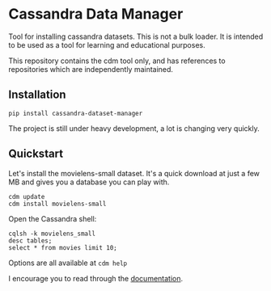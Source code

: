 # Cassandra Data Manager

Tool for installing cassandra datasets.  This is not a bulk loader.  It is intended to be used as a tool for learning and educational purposes.

This repository contains the cdm tool only, and has references to repositories which are independently maintained.

## Installation

    pip install cassandra-dataset-manager
    
The project is still under heavy development, a lot is changing very quickly.

## Quickstart

Let's install the movielens-small dataset.  It's a quick download at just a few MB and gives you a database you can play with.

    cdm update
    cdm install movielens-small
    
Open the Cassandra shell:
       
    cqlsh -k movielens_small 
    desc tables;
    select * from movies limit 10;
    
Options are all available at `cdm help`

I encourage you to read through the [documentation](http://cdm.readthedocs.org/en/latest/).
    
